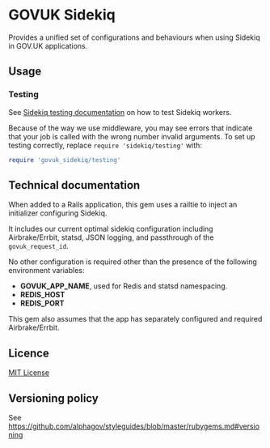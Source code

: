 # GOVUK Sidekiq

Provides a unified set of configurations and behaviours when using Sidekiq
in GOV.UK applications.

## Usage

### Testing

See [Sidekiq testing documentation](https://github.com/mperham/sidekiq/wiki/Testing)
on how to test Sidekiq workers.


Because of the way we use middleware, you may see errors that indicate that
your job is called with the wrong number invalid arguments. To set up testing
correctly, replace `require 'sidekiq/testing'` with:

```ruby
require 'govuk_sidekiq/testing'
```

## Technical documentation

When added to a Rails application, this gem uses a railtie to inject an
initializer configuring Sidekiq.

It includes our current optimal sidekiq configuration
including Airbrake/Errbit, statsd, JSON logging,
and passthrough of the `govuk_request_id`.

No other configuration is required other than the presence of the following
environment variables:

- **GOVUK_APP_NAME**, used for Redis and statsd namespacing.
- **REDIS_HOST**
- **REDIS_PORT**

This gem also assumes that the app has separately configured and required Airbrake/Errbit.

## Licence

[MIT License](LICENCE)

## Versioning policy

See https://github.com/alphagov/styleguides/blob/master/rubygems.md#versioning
